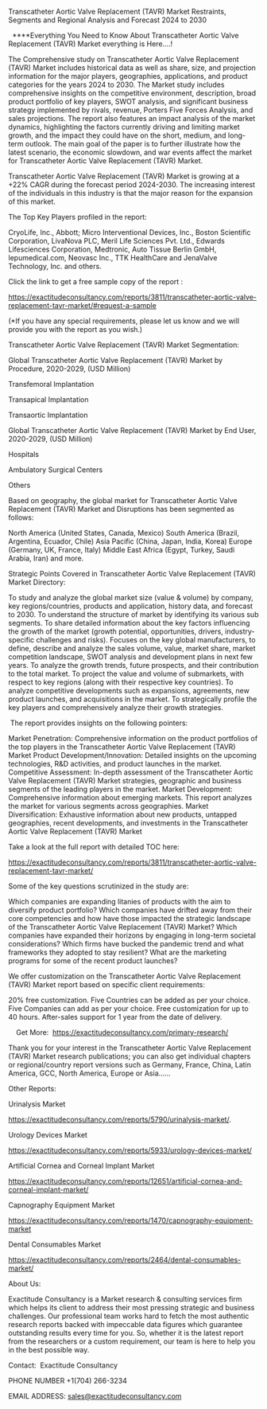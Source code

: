 Transcatheter Aortic Valve Replacement (TAVR) Market Restraints, Segments and Regional Analysis and Forecast 2024 to 2030

  ****Everything You Need to Know About Transcatheter Aortic Valve Replacement (TAVR) Market everything is Here....!

The Comprehensive study on Transcatheter Aortic Valve Replacement (TAVR) Market includes historical data as well as share, size, and projection information for the major players, geographies, applications, and product categories for the years 2024 to 2030. The Market study includes comprehensive insights on the competitive environment, description, broad product portfolio of key players, SWOT analysis, and significant business strategy implemented by rivals, revenue, Porters Five Forces Analysis, and sales projections. The report also features an impact analysis of the market dynamics, highlighting the factors currently driving and limiting market growth, and the impact they could have on the short, medium, and long-term outlook. The main goal of the paper is to further illustrate how the latest scenario, the economic slowdown, and war events affect the market for Transcatheter Aortic Valve Replacement (TAVR) Market.

Transcatheter Aortic Valve Replacement (TAVR) Market is growing at a +22% CAGR during the forecast period 2024-2030. The increasing interest of the individuals in this industry is that the major reason for the expansion of this market.

The Top Key Players profiled in the report: 

CryoLife, Inc., Abbott; Micro Interventional Devices, Inc., Boston Scientific Corporation, LivaNova PLC, Meril Life Sciences Pvt. Ltd., Edwards Lifesciences Corporation, Medtronic, Auto Tissue Berlin GmbH, lepumedical.com, Neovasc Inc., TTK HealthCare and JenaValve Technology, Inc. and others.

Click the link to get a free sample copy of the report :

https://exactitudeconsultancy.com/reports/3811/transcatheter-aortic-valve-replacement-tavr-market/#request-a-sample

(*If you have any special requirements, please let us know and we will provide you with the report as you wish.)

Transcatheter Aortic Valve Replacement (TAVR) Market Segmentation:

Global Transcatheter Aortic Valve Replacement (TAVR) Market by Procedure, 2020-2029, (USD Million)

Transfemoral Implantation

Transapical Implantation

Transaortic Implantation

Global Transcatheter Aortic Valve Replacement (TAVR) Market by End User, 2020-2029, (USD Million)

Hospitals

Ambulatory Surgical Centers

Others

Based on geography, the global market for Transcatheter Aortic Valve Replacement (TAVR) Market and Disruptions has been segmented as follows:

North America (United States, Canada, Mexico)
South America (Brazil, Argentina, Ecuador, Chile)
Asia Pacific (China, Japan, India, Korea)
Europe (Germany, UK, France, Italy)
Middle East Africa (Egypt, Turkey, Saudi Arabia, Iran) and more.

Strategic Points Covered in Transcatheter Aortic Valve Replacement (TAVR) Market Directory:

To study and analyze the global market size (value & volume) by company, key regions/countries, products and application, history data, and forecast to 2030.
To understand the structure of market by identifying its various sub segments.
To share detailed information about the key factors influencing the growth of the market (growth potential, opportunities, drivers, industry-specific challenges and risks).
Focuses on the key global manufacturers, to define, describe and analyze the sales volume, value, market share, market competition landscape, SWOT analysis and development plans in next few years.
To analyze the growth trends, future prospects, and their contribution to the total market.
To project the value and volume of submarkets, with respect to key regions (along with their respective key countries).
To analyze competitive developments such as expansions, agreements, new product launches, and acquisitions in the market.
To strategically profile the key players and comprehensively analyze their growth strategies.

 The report provides insights on the following pointers:

Market Penetration: Comprehensive information on the product portfolios of the top players in the Transcatheter Aortic Valve Replacement (TAVR) Market
Product Development/Innovation: Detailed insights on the upcoming technologies, R&D activities, and product launches in the market.
Competitive Assessment: In-depth assessment of the Transcatheter Aortic Valve Replacement (TAVR) Market strategies, geographic and business segments of the leading players in the market.
Market Development: Comprehensive information about emerging markets. This report analyzes the market for various segments across geographies.
Market Diversification: Exhaustive information about new products, untapped geographies, recent developments, and investments in the Transcatheter Aortic Valve Replacement (TAVR) Market

Take a look at the full report with detailed TOC here:

https://exactitudeconsultancy.com/reports/3811/transcatheter-aortic-valve-replacement-tavr-market/

Some of the key questions scrutinized in the study are:

Which companies are expanding litanies of products with the aim to diversify product portfolio?
Which companies have drifted away from their core competencies and how have those impacted the strategic landscape of the Transcatheter Aortic Valve Replacement (TAVR) Market?
Which companies have expanded their horizons by engaging in long-term societal considerations?
Which firms have bucked the pandemic trend and what frameworks they adopted to stay resilient?
What are the marketing programs for some of the recent product launches?

We offer customization on the Transcatheter Aortic Valve Replacement (TAVR) Market report based on specific client requirements:

20% free customization.
Five Countries can be added as per your choice.
Five Companies can add as per your choice.
Free customization for up to 40 hours.
After-sales support for 1 year from the date of delivery.

    Get More:  https://exactitudeconsultancy.com/primary-research/

Thank you for your interest in the Transcatheter Aortic Valve Replacement (TAVR) Market research publications; you can also get individual chapters or regional/country report versions such as Germany, France, China, Latin America, GCC, North America, Europe or Asia……

Other Reports:

Urinalysis Market

https://exactitudeconsultancy.com/reports/5790/urinalysis-market/.

Urology Devices Market

https://exactitudeconsultancy.com/reports/5933/urology-devices-market/

Artificial Cornea and Corneal Implant Market

https://exactitudeconsultancy.com/reports/12651/artificial-cornea-and-corneal-implant-market/

Capnography Equipment Market

https://exactitudeconsultancy.com/reports/1470/capnography-equipment-market

Dental Consumables Market

https://exactitudeconsultancy.com/reports/2464/dental-consumables-market/

About Us:

Exactitude Consultancy is a Market research & consulting services firm which helps its client to address their most pressing strategic and business challenges. Our professional team works hard to fetch the most authentic research reports backed with impeccable data figures which guarantee outstanding results every time for you. So, whether it is the latest report from the researchers or a custom requirement, our team is here to help you in the best possible way.

Contact:  Exactitude Consultancy

PHONE NUMBER +1(704) 266-3234

EMAIL ADDRESS: sales@exactitudeconsultancy.com
